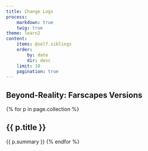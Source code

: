 ```yaml
---
title: Change Logs
process:
    markdown: true
    twig: true
theme: learn2
content:
    items: @self.siblings
    order:
        by: date
        dir: desc
    limit: 10
    pagination: true
---
```


## Beyond-Reality: Farscapes Versions

{% for p in page.collection %}
<h2>{{ p.title }}</h2>
{{ p.summary }}
{% endfor %}
